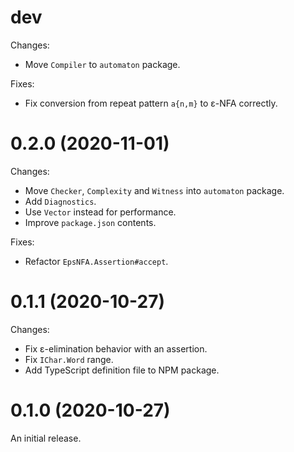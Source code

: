 # dev

Changes:

  - Move `Compiler` to `automaton` package.

Fixes:

  - Fix conversion from repeat pattern `a{n,m}` to ε-NFA correctly.

# 0.2.0 (2020-11-01)

Changes:

  - Move `Checker`, `Complexity` and `Witness` into `automaton` package.
  - Add `Diagnostics`.
  - Use `Vector` instead for performance.
  - Improve `package.json` contents.

Fixes:

  - Refactor `EpsNFA.Assertion#accept`.

# 0.1.1 (2020-10-27)

Changes:

  - Fix ε-elimination behavior with an assertion.
  - Fix `IChar.Word` range.
  - Add TypeScript definition file to NPM package.

# 0.1.0 (2020-10-27)

An initial release.
